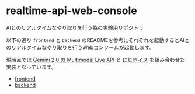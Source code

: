 # realtime-api-web-console
AIとのリアルタイムなやり取りを行う為の実験用リポジトリ

以下の通り `frontend` と `backend` のREADMEを参考にそれぞれを起動するとAIとのリアルタイムなやり取りを行うWebコンソールが起動します。

現時点では [Gemini 2.0 の Multimodal Live API](https://ai.google.dev/gemini-api/docs/models/gemini-v2) と [にじボイス](https://platform.nijivoice.com) を組み合わせた実装となっています。

- [frontend](https://github.com/keitakn/realtime-api-web-console/tree/main/frontend)
- [backend](https://github.com/keitakn/realtime-api-web-console/tree/main/backend)
